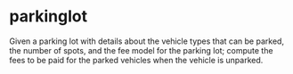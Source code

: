 # parkinglot
Given a parking lot with details about the vehicle types that can be parked, the number of spots, and the fee model for the parking lot; compute the fees to be paid for the parked vehicles when the vehicle is unparked.
